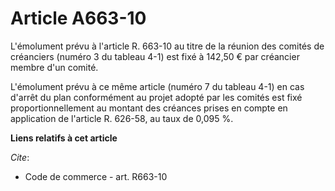 # Article A663-10

L'émolument prévu à l'article R. 663-10 au titre de la réunion des comités de créanciers (numéro 3 du tableau 4-1) est fixé à
142,50 € par créancier membre d'un comité.

L'émolument prévu à ce même article (numéro 7 du tableau 4-1) en cas d'arrêt du plan conformément au projet adopté par les
comités est fixé proportionnellement au montant des créances prises en compte en application de l'article R. 626-58, au taux
de 0,095 %.

**Liens relatifs à cet article**

_Cite_:

  - Code de commerce - art. R663-10
